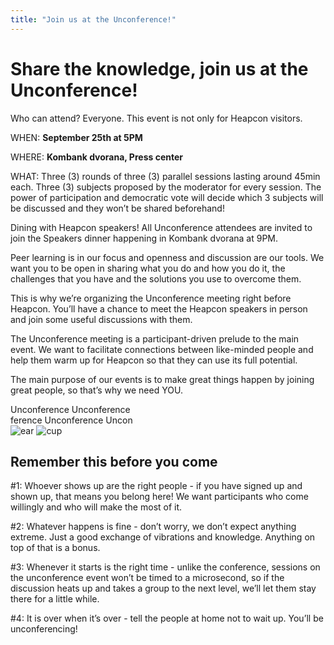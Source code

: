 ```yaml
---
title: "Join us at the Unconference!"
---
```


# Share the knowledge, join us at the Unconference!

Who can attend?
Everyone. This event is not only for Heapcon visitors.

WHEN: **September 25th at 5PM**

WHERE: **Kombank dvorana, Press center**

WHAT: Three (3) rounds of three (3) parallel sessions lasting around 45min each. Three (3) subjects proposed by the moderator for every session. The power of participation and democratic vote will decide which 3 subjects will be discussed and they won’t be shared beforehand!

Dining with Heapcon speakers!
All Unconference attendees are invited to join the Speakers dinner happening in Kombank dvorana at 9PM.

Peer learning is in our focus and openness and discussion are our tools. We want you to be open in sharing what you do and how you do it, the challenges that you have and the solutions you use to overcome them.

This is why we’re organizing the Unconference meeting right before Heapcon. You’ll have a chance to meet the Heapcon speakers in person and join some useful discussions with them.

The Unconference meeting is a participant-driven prelude to the main event. We want to facilitate connections between like-minded people and help them warm up for Heapcon so that they can use its full potential.

The main purpose of our events is to make great things happen by joining great people, so that’s why we need YOU.


<div class="home">
<div class="block-text block-text-4">
<div class="line-1">Unconference Unconference</div>
<div class="line-2">ference Unconference Uncon</div>
<div class="icons">
<img src="/images/ear.png" alt="ear" class="ear-2">
<img src="/images/cup.png" alt="cup" class="rabbit">
</div>
</div>
</div>

## Remember this before you come

\#1: Whoever shows up are the right people - if you have signed up and shown up, that means you belong here! We want participants who come willingly and who will make the most of it.

\#2: Whatever happens is fine - don’t worry, we don’t expect anything extreme. Just a good exchange of vibrations and knowledge. Anything on top of that is a bonus.

\#3: Whenever it starts is the right time - unlike the conference, sessions on the unconference event won’t be timed to a microsecond, so if the discussion heats up and takes a group to the next level, we’ll let them stay there for a little while.

\#4: It is over when it’s over - tell the people at home not to wait up. You’ll be unconferencing!
